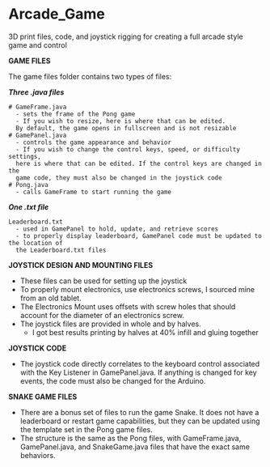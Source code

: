 # Arcade_Game
3D print files, code, and joystick rigging for creating a full arcade style game and control

<b> GAME FILES </b>

The game files folder contains two types of files:

  <b><i> Three .java files </i></b>
  
    # GameFrame.java
      - sets the frame of the Pong game
      - If you wish to resize, here is where that can be edited.
      By default, the game opens in fullscreen and is not resizable
    # GamePanel.java
      - controls the game appearance and behavior
      - If you wish to change the control keys, speed, or difficulty settings,
      here is where that can be edited. If the control keys are changed in the 
      game code, they must also be changed in the joystick code
    # Pong.java
      - calls GameFrame to start running the game
      
  <b><i> One .txt file </i></b>
    
    Leaderboard.txt 
      - used in GamePanel to hold, update, and retrieve scores
      - to properly display leaderboard, GamePanel code must be updated to the location of
      the Leaderboard.txt files
    

<b> JOYSTICK DESIGN AND MOUNTING FILES </b>

  - These files can be used for setting up the joystick
  - To properly mount electronics, use electronics screws, I sourced mine from an old tablet.
  - The Electronics Mount uses offsets with screw holes that should account for the diameter
    of an electronics screw.
  - The joystick files are provided in whole and by halves.
      * I got best results printing by halves at 40% infill and gluing together
  

<b> JOYSTICK CODE </b>

  - The joystick code directly correlates to the keyboard control associated with the Key Listener in
    GamePanel.java. If anything is changed for key events, the code must also be changed for the Arduino.

<b> SNAKE GAME FILES </b>
  - There are a bonus set of files to run the game Snake. It does not have a leaderboard or 
  restart game capabilities, but they can be updated using the template set in the Pong
  game files.
  - The structure is the same as the Pong files, with GameFrame.java, GamePanel.java, and SnakeGame.java
    files that have the exact same behaviors.
  
